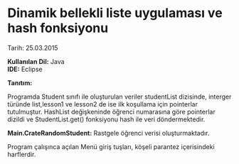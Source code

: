 Dinamik bellekli liste uygulaması ve hash fonksiyonu
=======

Tarih: 25.03.2015

**Kullanılan Dil:** Java  
**IDE:** Eclipse  

**Tanıtım:**

Programda Student sınıfı ile oluşturulan veriler studentList dizisinde, interger türünde list,lesson1 ve lesson2 de ise ilk koşullama için pointerlar tutulmuştur. HashList değişkeninde öğrenci numarasına göre pointerlar dizildi ve StudentList.get() fonksiyonu hash ile veri döndermektedir.

**Main.CrateRandomStudent:** Rastgele öğrenci verisi oluşturmaktadır.

Program çalışınca açılan Menü giriş tuşları, köşeli parantez içerisindeki harflerdir.

